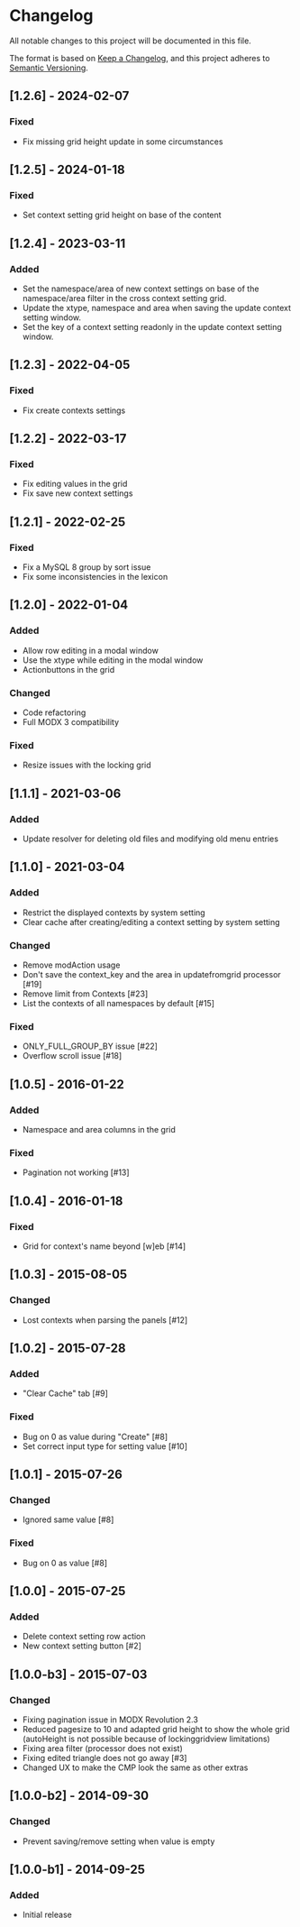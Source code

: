 # Changelog

All notable changes to this project will be documented in this file.

The format is based on [Keep a Changelog](https://keepachangelog.com/en/1.1.0/),
and this project adheres to [Semantic Versioning](https://semver.org/spec/v2.0.0.html).

## [1.2.6] - 2024-02-07

### Fixed

- Fix missing grid height update in some circumstances

## [1.2.5] - 2024-01-18

### Fixed

- Set context setting grid height on base of the content

## [1.2.4] - 2023-03-11

### Added

- Set the namespace/area of new context settings on base of the namespace/area filter in the cross context setting grid.
- Update the xtype, namespace and area when saving the update context setting window.
- Set the key of a context setting readonly in the update context setting window.

## [1.2.3] - 2022-04-05

### Fixed

- Fix create contexts settings

## [1.2.2] - 2022-03-17

### Fixed

- Fix editing values in the grid
- Fix save new context settings

## [1.2.1] - 2022-02-25

### Fixed

- Fix a MySQL 8 group by sort issue
- Fix some inconsistencies in the lexicon

## [1.2.0] - 2022-01-04

### Added

- Allow row editing in a modal window
- Use the xtype while editing in the modal window
- Actionbuttons in the grid

### Changed

- Code refactoring
- Full MODX 3 compatibility

### Fixed

- Resize issues with the locking grid

## [1.1.1] - 2021-03-06

### Added

- Update resolver for deleting old files and modifying old menu entries

## [1.1.0] - 2021-03-04

### Added

- Restrict the displayed contexts by system setting
- Clear cache after creating/editing a context setting by system setting

### Changed

- Remove modAction usage
- Don't save the context_key and the area in updatefromgrid processor [#19]
- Remove limit from Contexts [#23]
- List the contexts of all namespaces by default [#15]

### Fixed

- ONLY_FULL_GROUP_BY issue [#22]
- Overflow scroll issue [#18]


## [1.0.5] - 2016-01-22

### Added

- Namespace and area columns in the grid

### Fixed

- Pagination not working [#13]

## [1.0.4] - 2016-01-18

### Fixed

- Grid for context's name beyond [w]eb [#14]

## [1.0.3] - 2015-08-05

### Changed

- Lost contexts when parsing the panels [#12]

## [1.0.2] - 2015-07-28

### Added

- "Clear Cache" tab [#9]

### Fixed

- Bug on 0 as value during "Create" [#8]
- Set correct input type for setting value [#10]

## [1.0.1] - 2015-07-26

### Changed

- Ignored same value [#8]

### Fixed

- Bug on 0 as value [#8]

## [1.0.0] - 2015-07-25

### Added

- Delete context setting row action
- New context setting button [#2]

## [1.0.0-b3] - 2015-07-03

### Changed

- Fixing pagination issue in MODX Revolution 2.3
- Reduced pagesize to 10 and adapted grid height to show the whole grid (autoHeight is not possible because of lockinggridview limitations)
- Fixing area filter (processor does not exist)
- Fixing edited triangle does not go away [#3]
- Changed UX to make the CMP look the same as other extras

## [1.0.0-b2] - 2014-09-30

### Changed

- Prevent saving/remove setting when value is empty

## [1.0.0-b1] - 2014-09-25

### Added

- Initial release

